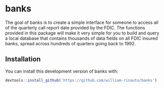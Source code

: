 
<!-- README.md is generated from README.Rmd. Please edit that file -->

# banks

<!-- badges: start -->

<!-- badges: end -->

The goal of banks is to create a simple interface for someone to access
all of the quarterly call report date provided by the FDIC. The
functions provided in this package will make it very simple for you to
build and query a local database that contains thousands of data fields
on all FDIC insured banks, spread across hundreds of quarters going back
to 1992.

## Installation

You can install this development version of banks with:

``` r
devtools::install_github('https://github.com/william-rinauto/banks')
```
